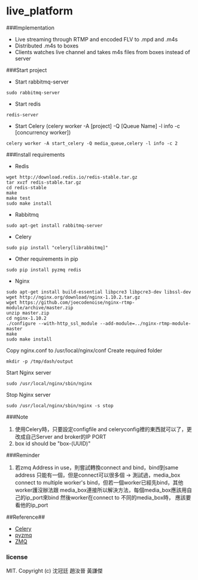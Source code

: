 # live_platform

###Implementation
- Live streaming through RTMP and encoded FLV to .mpd and .m4s
- Distributed .m4s to boxes
- Clients watches live channel and takes m4s files from boxes instead of server

###Start project
 - Start rabbitmq-server
 ```
 sudo rabbitmq-server
 ```
 - Start redis
 ```
 redis-server
 ```
 - Start Celery (celery worker -A [project] -Q [Queue Name] -l info -c [concurrency worker])
 ```
 celery worker -A start_celery -Q media_queue,celery -l info -c 2
 ```
 
###Install requirements
- Redis
```
wget http://download.redis.io/redis-stable.tar.gz
tar xvzf redis-stable.tar.gz
cd redis-stable
make
make test
sudo make install
```

- Rabbitmq
```
sudo apt-get install rabbitmq-server
```

- Celery
```
sudo pip install "celery[librabbitmq]"
```

- Other requirements in pip
```
sudo pip install pyzmq redis
```

- Nginx
```
sudo apt-get install build-essential libpcre3 libpcre3-dev libssl-dev
wget http://nginx.org/download/nginx-1.10.2.tar.gz
wget https://github.com/joecodenoise/nginx-rtmp-module/archive/master.zip
unzip master.zip
cd nginx-1.10.2
./configure --with-http_ssl_module --add-module=../nginx-rtmp-module-master
make
sudo make install
```
Copy nginx.conf to /usr/local/nginx/conf
Create required folder
```
mkdir -p /tmp/dash/output
```
Start Nginx server
```
sudo /usr/local/nginx/sbin/nginx
```
Stop Nginx server
```
sudo /usr/local/nginx/sbin/nginx -s stop
```
###Note
1. 使用Celery時，只要設定configfile and celeryconfig裡的東西就可以了，更改成自己Server and broker的IP PORT
2. box id should be "box-(UUID)"

###Reminder
1. 若zmq Address in use，則嘗試轉換connect and bind，bind到same address 只能有一個，但是connect可以很多個
->  測試過，media_box connect to multiple worker's bind，但若一個worker已經先bind，其他worker護沒辦法跟
media_box連接所以解決方法，每個media_box應該用自己的ip_port來bind 然後worker在connect to 不同的media_box時，
應該要看他的ip_port

##Reference##
 * [Celery](http://docs.celeryproject.org/en/latest/index.html)
 * [pyzmq](https://pyzmq.readthedocs.io/en/latest/)
 * [ZMQ](http://zguide.zeromq.org/page:all)
 
### license
MIT. Copyright (c) 沈冠廷 趙汝晉 黃謙傑
 